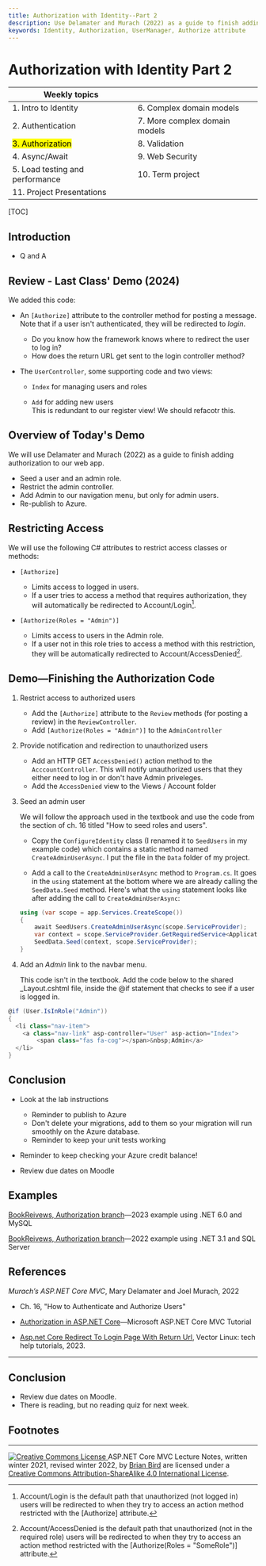 ```yaml
---
title: Authorization with Identity--Part 2
description: Use Delamater and Murach (2022) as a guide to finish adding authorization to a web app: Restrict the admin controller. Add Admin to our navigation menu, but only for admin users. Seed users and an admin role. Re-publish to Azure
keywords: Identity, Authorization, UserManager, Authorize attribute
---
```

<h1>Authorization with Identity Part 2</h1>

| Weekly topics                   |                               |
| ------------------------------- | ----------------------------- |
| 1. Intro to Identity            | 6. Complex domain models      |
| 2. Authentication               | 7. More complex domain models |
| <mark>3. Authorization</mark>   | 8. Validation                 |
| 4. Async/Await                  | 9. Web Security               |
| 5. Load testing and performance | 10. Term project              |
| 11. Project Presentations       |                               |

[TOC]

## Introduction

- Q and A

## Review - Last Class' Demo (2024)

We added this code:

- An `[Authorize]` attribute to the controller method for posting a message.  
  Note that if a user isn't authenticated, they will be redirected to *login*.

  - Do you know how the framework knows where to redirect the user to log in?
  - How does the return URL get sent to the login controller method?

- The `UserController`, some supporting code and two views:

  - `Index` for managing users and roles

  - `Add` for adding new users  
    This is redundant to our register view! We should refacotr this.




## Overview of Today's Demo

We will use Delamater and Murach (2022) as a guide to finish adding authorization to our web app.

- Seed a user and an admin role.
- Restrict the admin controller.
- Add Admin to our navigation menu, but only for admin users.
- Re-publish to Azure.



## Restricting Access 

We will use the following C# attributes to restrict access classes or methods:

- `[Authorize]`
  - Limits access to logged in users.
  - If a user tries to access a method that requires authorization, they will automatically be redirected to Account/Login[^1]. 

- `[Authorize(Roles = "Admin")]`
  - Limits access to users in the Admin role.
  - If a user not in this role tries to access a method with this restriction, they will be automatically redirected to Account/AccessDenied[^2].




## Demo&mdash;Finishing the Authorization Code

1. Restrict access to authorized users
   - Add the `[Authorize]` attribute to the `Review` methods (for posting a review) in the `ReviewController`.
   - Add `[Authorize(Roles = "Admin")]` to the `AdminController` 

2. Provide notification and redirection to unauthorized users
   - Add an HTTP GET `AccessDenied()` action method to the `AcccountController`. This will notify unauthorized users that they either need to log in or don't have Admin priveleges.
   - Add the `AccessDenied` view to the Views / Account folder

3. Seed an admin user

   We will follow the approach used in the textbook and use the code from the section of ch. 16 titled "How to seed roles and users". 

   - Copy the `ConfigureIdentity` class (I renamed it to `SeedUsers` in my example code) which contains a static method named `CreateAdminUserAsync`. I put the file in  the `Data` folder of my project.

   - Add a call to the `CreateAdminUserAsync` method to `Program.cs`. It goes in the `using` statement at the bottom where we are already calling the `SeedData.Seed` method. Here's what the `using` statement looks like after adding the call to `CreateAdminUserAsync`:  
   ```c#
   using (var scope = app.Services.CreateScope())
   {
       await SeedUsers.CreateAdminUserAsync(scope.ServiceProvider);
       var context = scope.ServiceProvider.GetRequiredService<ApplicationDbContext>();
       SeedData.Seed(context, scope.ServiceProvider);
   }
   ```

4. Add an *Admin* link to the navbar menu.

   This code isn't in the textbook. Add the code below to the shared _Layout.cshtml file, inside the @if statement that checks to see if a user is logged in.

  ```c#
  @if (User.IsInRole("Admin"))
  {
    <li class="nav-item">
      <a class="nav-link" asp-controller="User" asp-action="Index">
          <span class="fas fa-cog"></span>&nbsp;Admin</a>
    </li>
  }
  ```

  

## Conclusion

- Look at the lab instructions

  - Reminder to publish to Azure
  - Don't delete your migrations, add to them so your migration will run smoothly on the Azure database.
  - Reminder to keep your unit tests working

- Reminder to keep checking your Azure credit balance!

- Review due dates on Moodle



## Examples

[BookReivews, Authorization branch](https://github.com/LCC-CIT/CS296N-Example-BookReviews-DotNet6/tree/04-Authorization)&mdash;2023 example using .NET 6.0 and MySQL

[BookReivews, Authorization branch](https://github.com/LCC-CIT/CS296N-Example-BookReviews/tree/4-Authorization)&mdash;2022 example using .NET 3.1 and SQL Server



## References

*Murach’s ASP.NET Core MVC*, Mary Delamater and Joel Murach, 2022

- Ch. 16, "How to Authenticate and Authorize Users"

- [Authorization in ASP.NET Core](https://docs.microsoft.com/en-us/aspnet/core/security/authorization/)&mdash;Microsoft ASP.NET Core MVC Tutorial 
- [Asp.net Core Redirect To Login Page With Return Url](https://vectorlinux.com/asp-net-core-redirect-to-login-page-with-return-url/), Vector Linux: tech help tutorials, 2023.

------

## Conclusion

- Review due dates on Moodle.
- There is reading, but no reading quiz for next week.



## Footnotes

[^1]: Account/Login is the default path that unauthorized (not logged in) users will be redirected to when they try to access an action method restricted with the [Authorize] attribute. 
[^2]: Account/AccessDenied is the default path that unauthorized (not in the required role) users will be redirected to when they try to access an action method restricted with the [Authorize(Roles = "SomeRole")] attribute.
[^3]: The users I seeded before adding authentication don't have a password--but this isn't necessarily a problem. They work for the Reviews in the seed data. 





------

[![Creative Commons License](https://i.creativecommons.org/l/by-sa/4.0/88x31.png) ](http://creativecommons.org/licenses/by-sa/4.0/)
ASP.NET Core MVC Lecture Notes, written winter 2021, revised winter <time>2022</time>, by [Brian Bird](https://profbird.dev) are licensed under a [Creative Commons Attribution-ShareAlike 4.0 International License](http://creativecommons.org/licenses/by-sa/4.0/). 